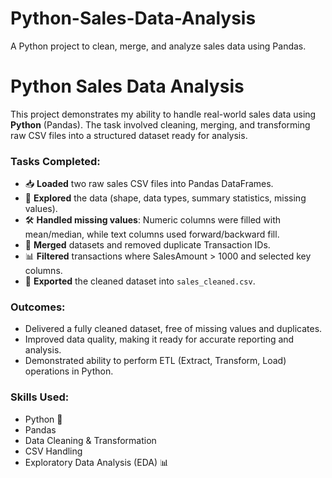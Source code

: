 # Python-Sales-Data-Analysis
A Python project to clean, merge, and analyze sales data using Pandas.
# Python Sales Data Analysis

This project demonstrates my ability to handle real-world sales data using **Python** (Pandas). The task involved cleaning, merging, and transforming raw CSV files into a structured dataset ready for analysis.

### Tasks Completed:

- 📥 **Loaded** two raw sales CSV files into Pandas DataFrames.
- 🔎 **Explored** the data (shape, data types, summary statistics, missing values).
- 🛠️ **Handled missing values**: Numeric columns were filled with mean/median, while text columns used forward/backward fill.
- 🔗 **Merged** datasets and removed duplicate Transaction IDs.
- 📊 **Filtered** transactions where SalesAmount > 1000 and selected key columns.
- 💾 **Exported** the cleaned dataset into `sales_cleaned.csv`.

### Outcomes:

- Delivered a fully cleaned dataset, free of missing values and duplicates.
- Improved data quality, making it ready for accurate reporting and analysis.
- Demonstrated ability to perform ETL (Extract, Transform, Load) operations in Python.

### Skills Used:

* Python 🐍
* Pandas
* Data Cleaning & Transformation
* CSV Handling
* Exploratory Data Analysis (EDA) 📊
